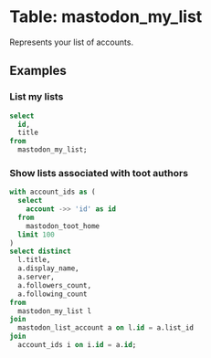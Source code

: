 # Table: mastodon_my_list

Represents your list of accounts.

## Examples

### List my lists

```sql
select
  id,
  title
from
  mastodon_my_list;
```

### Show lists associated with toot authors

```sql
with account_ids as (
  select
    account ->> 'id' as id
  from
    mastodon_toot_home
  limit 100
)
select distinct
  l.title,
  a.display_name,
  a.server,
  a.followers_count,
  a.following_count
from
  mastodon_my_list l
join
  mastodon_list_account a on l.id = a.list_id
join
  account_ids i on i.id = a.id;
```
